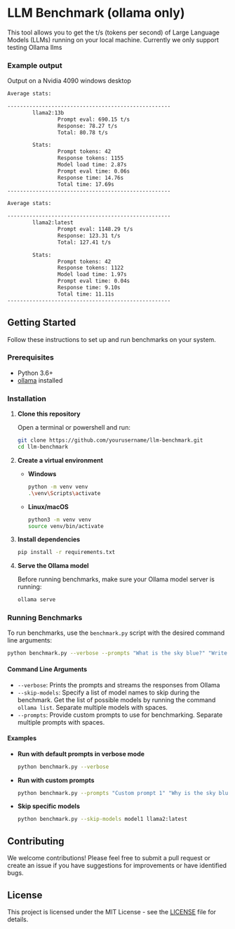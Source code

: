 # LLM Benchmark (ollama only)

This tool allows you to get the t/s (tokens per second) of Large Language Models (LLMs) running on your local machine. Currently we only support testing Ollama llms

### Example output
Output on a Nvidia 4090 windows desktop
```bash
Average stats:

----------------------------------------------------
        llama2:13b
                Prompt eval: 690.15 t/s
                Response: 78.27 t/s
                Total: 80.78 t/s

        Stats:
                Prompt tokens: 42
                Response tokens: 1155
                Model load time: 2.87s
                Prompt eval time: 0.06s
                Response time: 14.76s
                Total time: 17.69s
----------------------------------------------------

Average stats:

----------------------------------------------------
        llama2:latest
                Prompt eval: 1148.29 t/s
                Response: 123.31 t/s
                Total: 127.41 t/s

        Stats:
                Prompt tokens: 42
                Response tokens: 1122
                Model load time: 1.97s
                Prompt eval time: 0.04s
                Response time: 9.10s
                Total time: 11.11s
----------------------------------------------------
```

## Getting Started

Follow these instructions to set up and run benchmarks on your system.

### Prerequisites

- Python 3.6+
- [ollama](https://ollama.com/) installed

### Installation

1. **Clone this repository**

   Open a terminal or powershell and run:

   ```bash
   git clone https://github.com/yourusername/llm-benchmark.git
   cd llm-benchmark
   ```

2. **Create a virtual environment**

   - **Windows**

     ```bash
     python -m venv venv
     .\venv\Scripts\activate
     ```

   - **Linux/macOS**

     ```bash
     python3 -m venv venv
     source venv/bin/activate
     ```

3. **Install dependencies**

   ```bash
   pip install -r requirements.txt
   ```

4. **Serve the Ollama model**

   Before running benchmarks, make sure your Ollama model server is running:

   ```bash
   ollama serve
   ```

### Running Benchmarks

To run benchmarks, use the `benchmark.py` script with the desired command line arguments:

```bash
python benchmark.py --verbose --prompts "What is the sky blue?" "Write a report on the financials of Nvidia"
```

#### Command Line Arguments

- `--verbose`: Prints the prompts and streams the responses from Ollama
- `--skip-models`: Specify a list of model names to skip during the benchmark. Get the list of possible models by running the command `ollama list`. Separate multiple models with spaces.
- `--prompts`: Provide custom prompts to use for benchmarking. Separate multiple prompts with spaces.

#### Examples

- **Run with default prompts in verbose mode**

  ```bash
  python benchmark.py --verbose
  ```

- **Run with custom prompts**

  ```bash
  python benchmark.py --prompts "Custom prompt 1" "Why is the sky blue?"
  ```

- **Skip specific models**

  ```bash
  python benchmark.py --skip-models model1 llama2:latest
  ```

## Contributing

We welcome contributions! Please feel free to submit a pull request or create an issue if you have suggestions for improvements or have identified bugs.

## License

This project is licensed under the MIT License - see the [LICENSE](LICENSE) file for details.
